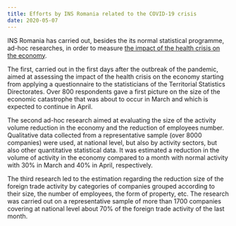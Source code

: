 ```yaml
---
title: Efforts by INS Romania related to the COVID-19 crisis
date: 2020-05-07
---
```


INS Romania has carried out, besides the its normal statistical programme,
ad-hoc researches, in order to measure
[the impact of the health crisis on the economy](https://insse.ro/cms/en/covid-19-impactul-economic).

The first, carried out in the first days after the outbreak of the pandemic,
aimed at assessing the impact of the health crisis on the economy starting from
applying a questionnaire to the statisticians of the Territorial Statistics
Directorates. Over 800 respondents gave a first picture on the size of the
economic catastrophe that was about to occur in March and which is expected to
continue in April.

The second ad-hoc research aimed at evaluating the size of the activity volume
reduction in the economy and the reduction of employees number. Qualitative data
collected from a representative sample (over 8000 companies) were used, at
national level, but also by activity sectors, but also other quantitative
statistical data. It was estimated a reduction in the volume of activity in the
economy compared to a month with normal activity with 30% in March and 40% in
April, respectively.

The third research led to the estimation regarding the reduction size of the
foreign trade activity by categories of companies grouped according to their
size, the number of employees, the form of property, etc. The research was
carried out on a representative sample of more than 1700 companies covering at
national level about 70% of the foreign trade activity of the last month.
